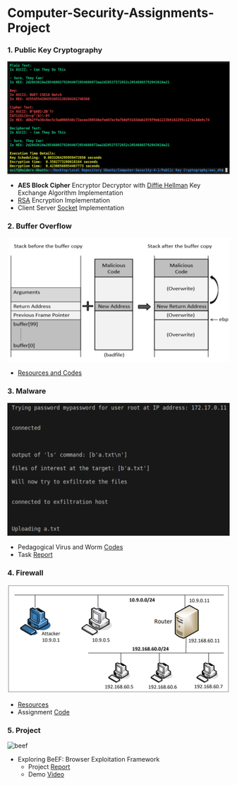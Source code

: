 # Computer-Security-Assignments-Project

### 1. Public Key Cryptography

![crypto](/Public%20Key%20Cryptography/crypto.png)

- **AES Block Cipher** Encryptor Decryptor with [Diffie Hellman](/Public%20Key%20Cryptography/aes_dh/) Key Exchange Algorithm Implementation
- [RSA](/Public%20Key%20Cryptography/rsa/) Encryption Implementation
- Client Server [Socket](/Public%20Key%20Cryptography/socket/) Implementation 

### 2. Buffer Overflow

![buffer](/Buffer%20Overflow/buffer.png)

- [Resources and Codes](/Buffer%20Overflow/Resources/)

### 3. Malware

![worm](/Malware/worm.png)

- Pedagogical Virus and Worm [Codes](/Malware/Code/)
- Task [Report](/Malware/Assignment%20Report.pdf)

### 4. Firewall

![firewall](/Firewall/firewall.png)

- [Resources](/Firewall/Resources/)
- Assignment [Code](/Firewall/online.c)

### 5. Project

![beef]()

- Exploring BeEF: Browser Exploitation Framework
    - Project [Report]()
    - Demo [Video]()